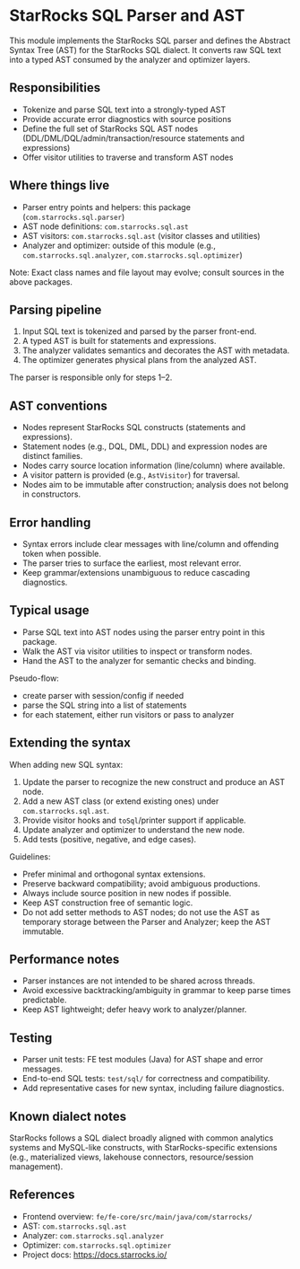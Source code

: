 # StarRocks SQL Parser and AST

This module implements the StarRocks SQL parser and defines the Abstract Syntax Tree (AST) for the StarRocks SQL dialect. It converts raw SQL text into a typed AST consumed by the analyzer and optimizer layers.

## Responsibilities
- Tokenize and parse SQL text into a strongly-typed AST
- Provide accurate error diagnostics with source positions
- Define the full set of StarRocks SQL AST nodes (DDL/DML/DQL/admin/transaction/resource statements and expressions)
- Offer visitor utilities to traverse and transform AST nodes

## Where things live
- Parser entry points and helpers: this package (`com.starrocks.sql.parser`)
- AST node definitions: `com.starrocks.sql.ast`
- AST visitors: `com.starrocks.sql.ast` (visitor classes and utilities)
- Analyzer and optimizer: outside of this module (e.g., `com.starrocks.sql.analyzer`, `com.starrocks.sql.optimizer`)

Note: Exact class names and file layout may evolve; consult sources in the above packages.

## Parsing pipeline
1. Input SQL text is tokenized and parsed by the parser front-end.
2. A typed AST is built for statements and expressions.
3. The analyzer validates semantics and decorates the AST with metadata.
4. The optimizer generates physical plans from the analyzed AST.

The parser is responsible only for steps 1–2.

## AST conventions
- Nodes represent StarRocks SQL constructs (statements and expressions).
- Statement nodes (e.g., DQL, DML, DDL) and expression nodes are distinct families.
- Nodes carry source location information (line/column) where available.
- A visitor pattern is provided (e.g., `AstVisitor`) for traversal.
- Nodes aim to be immutable after construction; analysis does not belong in constructors.

## Error handling
- Syntax errors include clear messages with line/column and offending token when possible.
- The parser tries to surface the earliest, most relevant error.
- Keep grammar/extensions unambiguous to reduce cascading diagnostics.

## Typical usage
- Parse SQL text into AST nodes using the parser entry point in this package.
- Walk the AST via visitor utilities to inspect or transform nodes.
- Hand the AST to the analyzer for semantic checks and binding.

Pseudo-flow:
- create parser with session/config if needed
- parse the SQL string into a list of statements
- for each statement, either run visitors or pass to analyzer

## Extending the syntax
When adding new SQL syntax:
1. Update the parser to recognize the new construct and produce an AST node.
2. Add a new AST class (or extend existing ones) under `com.starrocks.sql.ast`.
3. Provide visitor hooks and `toSql`/printer support if applicable.
4. Update analyzer and optimizer to understand the new node.
5. Add tests (positive, negative, and edge cases).

Guidelines:
- Prefer minimal and orthogonal syntax extensions.
- Preserve backward compatibility; avoid ambiguous productions.
- Always include source position in new nodes if possible.
- Keep AST construction free of semantic logic.
- Do not add setter methods to AST nodes; do not use the AST as temporary storage between the Parser and Analyzer; keep the AST immutable.

## Performance notes
- Parser instances are not intended to be shared across threads.
- Avoid excessive backtracking/ambiguity in grammar to keep parse times predictable.
- Keep AST lightweight; defer heavy work to analyzer/planner.

## Testing
- Parser unit tests: FE test modules (Java) for AST shape and error messages.
- End-to-end SQL tests: `test/sql/` for correctness and compatibility.
- Add representative cases for new syntax, including failure diagnostics.

## Known dialect notes
StarRocks follows a SQL dialect broadly aligned with common analytics systems and MySQL-like constructs, with StarRocks-specific extensions (e.g., materialized views, lakehouse connectors, resource/session management).

## References
- Frontend overview: `fe/fe-core/src/main/java/com/starrocks/`
- AST: `com.starrocks.sql.ast`
- Analyzer: `com.starrocks.sql.analyzer`
- Optimizer: `com.starrocks.sql.optimizer`
- Project docs: https://docs.starrocks.io/
